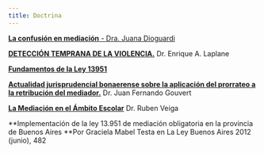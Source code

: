 ```yaml
---
title: Doctrina
---
```

[**La confusión en mediación** - Dra. Juana Dioguardi](/doctrina/la-confusion-en-mediacion/index.html)

[**DETECCIÓN TEMPRANA DE LA VIOLENCIA.**](/doctrina/deteccion-temprana-de-la-violencia/index.html)  Dr. Enrique A. Laplane

[**Fundamentos de la Ley 13951**](https://sitio-mediadores.netlify.com/doctrina/fundamentos-de-la-ley-13951/index.html)

[**Actualidad jurisprudencial bonaerense sobre la aplicación del prorrateo a la retribución del mediador.**](/doctrina/actualidad-jurisprudencial-bonaerense-sobre-la-aplicacion-del-prorrateo-a-la-retribucion-del-mediador/index.html) Dr. Juan Fernando Gouvert

[**La Mediación en el Ámbito Escolar**](/doctrina/la-mediacion-en-el-ambito-escolar/index.html) Dr. Ruben Veiga

**Implementación de la ley 13.951 de mediación obligatoria en la provincia de Buenos Aires **Por Graciela Mabel Testa en La Ley Buenos Aires 2012 (junio), 482
